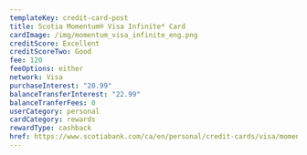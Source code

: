 ```yaml
---
templateKey: credit-card-post
title: Scotia Momentum® Visa Infinite* Card
cardImage: /img/momentum_visa_infinite_eng.png
creditScore: Excellent
creditScoreTwo: Good
fee: 120
feeOptions: either
network: Visa
purchaseInterest: "20.99"
balanceTransferInterest: "22.99"
balanceTranferFees: 0
userCategory: personal
cardCategory: rewards
rewardType: cashback
href: https://www.scotiabank.com/ca/en/personal/credit-cards/visa/momentum-infinite-card.html?cid=a-27077b-23275c-
---
```


